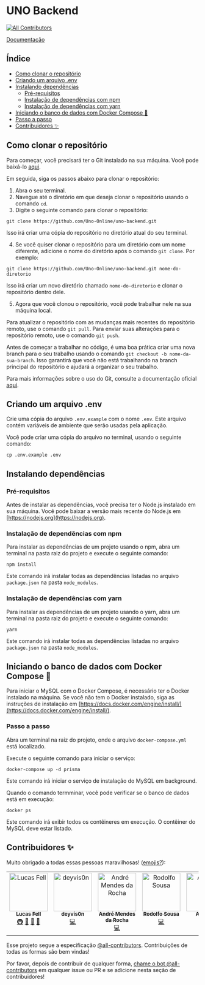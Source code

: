 # UNO Backend

<!-- ALL-CONTRIBUTORS-BADGE:START - Do not remove or modify this section -->
[![All Contributors](https://img.shields.io/badge/all_contributors-5-orange.svg?style=flat-square)](#contributors-)
<!-- ALL-CONTRIBUTORS-BADGE:END -->

[Documentação](https://documenter.getpostman.com/view/13271893/2s93RMVvtQ)

## Índice

- [Como clonar o repositório](#como-clonar-o-repositório)
- [Criando um arquivo .env](#criando-um-arquivo-env)
- [Instalando dependências](#instalando-dependências)
  - [Pré-requisitos](#pré-requisitos)
  - [Instalação de dependências com npm](#instalação-de-dependências-com-npm)
  - [Instalação de dependências com yarn](#instalação-de-dependências-com-yarn)
- [Iniciando o banco de dados com Docker Compose 🐳](#iniciando-o-banco-de-dados-com-docker-compose-)
- [Passo a passo](#passo-a-passo)
- [Contribuidores ✨](#contribuidores-)

## Como clonar o repositório

Para começar, você precisará ter o Git instalado na sua máquina. Você pode baixá-lo [aqui](https://git-scm.com/downloads).

Em seguida, siga os passos abaixo para clonar o repositório:

1. Abra o seu terminal.
2. Navegue até o diretório em que deseja clonar o repositório usando o comando `cd`.
3. Digite o seguinte comando para clonar o repositório:

```
git clone https://github.com/Uno-Online/uno-backend.git
```

Isso irá criar uma cópia do repositório no diretório atual do seu terminal.

4. Se você quiser clonar o repositório para um diretório com um nome diferente, adicione o nome do diretório após o comando `git clone`. Por exemplo:

```
git clone https://github.com/Uno-Online/uno-backend.git nome-do-diretorio
```

Isso irá criar um novo diretório chamado `nome-do-diretorio` e clonar o repositório dentro dele.

5. Agora que você clonou o repositório, você pode trabalhar nele na sua máquina local.

Para atualizar o repositório com as mudanças mais recentes do repositório remoto, use o comando `git pull`. Para enviar suas alterações para o repositório remoto, use o comando `git push`.

Antes de começar a trabalhar no código, é uma boa prática criar uma nova branch para o seu trabalho usando o comando `git checkout -b nome-da-sua-branch`. Isso garantirá que você não está trabalhando na branch principal do repositório e ajudará a organizar o seu trabalho.

Para mais informações sobre o uso do Git, consulte a documentação oficial [aqui](https://git-scm.com/doc).

## Criando um arquivo .env

Crie uma cópia do arquivo `.env.example` com o nome `.env`. Este arquivo contém variáveis de ambiente que serão usadas pela aplicação.

Você pode criar uma cópia do arquivo no terminal, usando o seguinte comando:

```
cp .env.example .env
```

## Instalando dependências

### Pré-requisitos

Antes de instalar as dependências, você precisa ter o Node.js instalado em sua máquina. Você pode baixar a versão mais recente do Node.js em [https://nodejs.org](https://nodejs.org).

### Instalação de dependências com npm

Para instalar as dependências de um projeto usando o npm, abra um terminal na pasta raiz do projeto e execute o seguinte comando:

```
npm install
```

Este comando irá instalar todas as dependências listadas no arquivo `package.json` na pasta `node_modules`.

### Instalação de dependências com yarn

Para instalar as dependências de um projeto usando o yarn, abra um terminal na pasta raiz do projeto e execute o seguinte comando:

```
yarn
```

Este comando irá instalar todas as dependências listadas no arquivo `package.json` na pasta `node_modules`.

## Iniciando o banco de dados com Docker Compose 🐳

Para iniciar o MySQL com o Docker Compose, é necessário ter o Docker instalado na máquina. Se você não tem o Docker instalado, siga as instruções de instalação em [https://docs.docker.com/engine/install/](https://docs.docker.com/engine/install/).

### Passo a passo

Abra um terminal na raiz do projeto, onde o arquivo `docker-compose.yml` está localizado.

Execute o seguinte comando para iniciar o serviço:

```
docker-compose up -d prisma
```

Este comando irá iniciar o serviço de instalação do MySQL em background.

Quando o comando termminar, você pode verificar se o banco de dados está em execução:

```
docker ps
```

Este comando irá exibir todos os contêineres em execução. O contêiner do MySQL deve estar listado.

## Contribuidores ✨

Muito obrigado a todas essas pessoas maravilhosas! ([emojis?](https://allcontributors.org/docs/en/emoji-key)):

<!-- ALL-CONTRIBUTORS-LIST:START - Do not remove or modify this section -->
<!-- prettier-ignore-start -->
<!-- markdownlint-disable -->
<table>
  <tbody>
    <tr>
      <td align="center" valign="top" width="14.28%"><a href="https://github.com/fell-lucas"><img src="https://avatars.githubusercontent.com/u/47724710?v=4?s=100" width="100px;" alt="Lucas Fell"/><br /><sub><b>Lucas Fell</b></sub></a><br /><a href="#infra-fell-lucas" title="Infrastructure (Hosting, Build-Tools, etc)">🚇</a> <a href="#maintenance-fell-lucas" title="Maintenance">🚧</a> <a href="#tool-fell-lucas" title="Tools">🔧</a> <a href="https://github.com/Uno-Online/uno-backend/pulls?q=is%3Apr+reviewed-by%3Afell-lucas" title="Reviewed Pull Requests">👀</a></td>
      <td align="center" valign="top" width="14.28%"><a href="https://github.com/deyvis0n"><img src="https://avatars.githubusercontent.com/u/82903398?v=4?s=100" width="100px;" alt="deyvis0n"/><br /><sub><b>deyvis0n</b></sub></a><br /><a href="https://github.com/Uno-Online/uno-backend/commits?author=deyvis0n" title="Code">💻</a></td>
      <td align="center" valign="top" width="14.28%"><a href="https://kaolhou.dev"><img src="https://avatars.githubusercontent.com/u/71137653?v=4?s=100" width="100px;" alt="André Mendes da Rocha"/><br /><sub><b>André Mendes da Rocha</b></sub></a><br /><a href="https://github.com/Uno-Online/uno-backend/commits?author=Kaolhou" title="Code">💻</a></td>
      <td align="center" valign="top" width="14.28%"><a href="https://github.com/rosousa"><img src="https://avatars.githubusercontent.com/u/101147637?v=4?s=100" width="100px;" alt="Rodolfo Sousa"/><br /><sub><b>Rodolfo Sousa</b></sub></a><br /><a href="https://github.com/Uno-Online/uno-backend/commits?author=rosousa" title="Code">💻</a></td>
      <td align="center" valign="top" width="14.28%"><a href="https://github.com/adrianoaraujocoelho"><img src="https://avatars.githubusercontent.com/u/80139085?v=4?s=100" width="100px;" alt="Adriano"/><br /><sub><b>Adriano</b></sub></a><br /><a href="https://github.com/Uno-Online/uno-backend/commits?author=adrianoaraujocoelho" title="Code">💻</a></td>
    </tr>
  </tbody>
</table>

<!-- markdownlint-restore -->
<!-- prettier-ignore-end -->

<!-- ALL-CONTRIBUTORS-LIST:END -->

Esse projeto segue a especificação [@all-contributors](https://github.com/all-contributors/all-contributors). Contribuições de todas as formas são bem vindas!

Por favor, depois de contribuir de qualquer forma, [chame o bot @all-contributors](https://github.com/Uno-Online/uno-backend/pull/41#issuecomment-1481839393) em qualquer issue ou PR e se adicione nesta seção de contribuidores!
